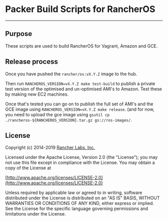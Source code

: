 # Packer Build Scripts for RancherOS
---

## Purpose

These scripts are used to build RancherOS for Vagrant, Amazon and GCE.

## Release process

Once you have pushed the `rancher/os:vX.Y.Z` image to the hub.

Then run `RANCHEROS_VERSION=vX.Y.Z make test-build` to publish a private test version of the optimised
and un-optimised AMI's to Amazon. Test these by making new EC2 machines.

Once that's tested you can go on to publish the full set of AMI's and the GCE image
using `RANCHEROS_VERSION=vX.Y.Z make release`. (and for now, you need to upload the gce image using
`gsutil cp ./rancheros-${RANCHEROS_VERSION}.tar.gz gs://ros-images/`.


## License

Copyright (c) 2014-2019 [Rancher Labs, Inc.](http://rancher.com)

Licensed under the Apache License, Version 2.0 (the "License");
you may not use this file except in compliance with the License.
You may obtain a copy of the License at

[http://www.apache.org/licenses/LICENSE-2.0](http://www.apache.org/licenses/LICENSE-2.0)

Unless required by applicable law or agreed to in writing, software
distributed under the License is distributed on an "AS IS" BASIS,
WITHOUT WARRANTIES OR CONDITIONS OF ANY KIND, either express or implied.
See the License for the specific language governing permissions and
limitations under the License.
